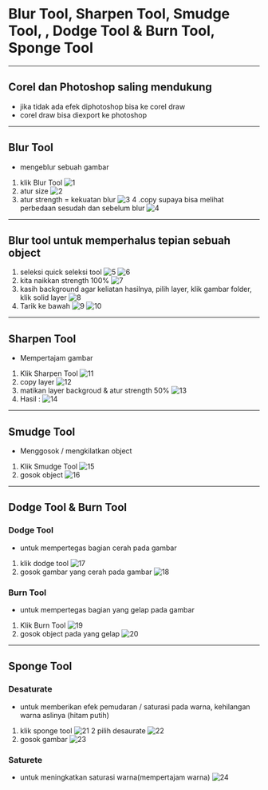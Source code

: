 # Blur Tool, Sharpen Tool, Smudge Tool, , Dodge Tool & Burn Tool, Sponge Tool

---

## Corel dan Photoshop saling mendukung

- jika tidak ada efek diphotoshop bisa ke corel draw
- corel draw bisa diexport ke photoshop

---

## Blur Tool

- mengeblur sebuah gambar
1. klik Blur Tool
![1](../assets/img/5/img1.png)
2. atur size
![2](../assets/img/5/img2.png)
3. atur strength = kekuatan blur
![3](../assets/img/5/img3.png)
4 .copy supaya bisa melihat perbedaan sesudah dan sebelum blur
![4](../assets/img/5/img4.png)

---

## Blur tool untuk memperhalus tepian sebuah object

1. seleksi quick seleksi tool
![5](../assets/img/5/img5.png)
![6](../assets/img/5/img6.png)
2. kita naikkan strength 100%
![7](../assets/img/5/img7.png)
3. kasih background agar keliatan hasilnya, pilih layer, klik gambar folder, klik solid layer
![8](../assets/img/5/img8.png)
4. Tarik ke bawah
![9](../assets/img/5/img9.png)
![10](../assets/img/5/img10.png)

---

## Sharpen Tool

- Mempertajam gambar
1. Klik Sharpen Tool
![11](../assets/img/5/img11.png)
2. copy layer
![12](../assets/img/5/img12.png)
3. matikan layer backgroud & atur strength 50%
![13](../assets/img/5/img13.png)
4. Hasil :
![14](../assets/img/5/img14.png)

---

## Smudge Tool

- Menggosok / mengkilatkan object
1. Klik Smudge Tool
![15](../assets/img/5/img15.png)
2. gosok object
![16](../assets/img/5/img16.png)

---

## Dodge Tool & Burn Tool

### Dodge Tool
- untuk mempertegas bagian cerah pada gambar
1. klik dodge tool
![17](../assets/img/5/img17.png)
2. gosok gambar yang cerah pada gambar
![18](../assets/img/5/img18.png)

### Burn Tool 
- untuk mempertegas bagian yang gelap pada gambar
1. Klik Burn Tool
![19](../assets/img/5/img19.png)
2. gosok object pada yang gelap
![20](../assets/img/5/img20.png)

---

## Sponge Tool

### Desaturate 

- untuk memberikan efek pemudaran / saturasi pada warna, kehilangan warna aslinya (hitam putih)

1. klik sponge tool
![21](../assets/img/5/img21.png)
2 pilih desaurate
![22](../assets/img/5/img22.png)
3. gosok gambar
![23](../assets/img/5/img23.png)
### Saturete 

- untuk meningkatkan saturasi warna(mempertajam warna)
![24](../assets/img/5/img24.png)